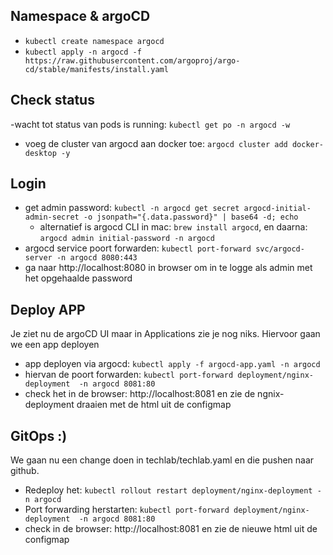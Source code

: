 ## Namespace & argoCD
- ```kubectl create namespace argocd```
- ```kubectl apply -n argocd -f https://raw.githubusercontent.com/argoproj/argo-cd/stable/manifests/install.yaml```
 
## Check status
-wacht tot status van pods is running: ```kubectl get po -n argocd -w```
- voeg de cluster van argocd aan docker toe: ```argocd cluster add docker-desktop -y```

## Login
- get admin password: ```kubectl -n argocd get secret argocd-initial-admin-secret -o jsonpath="{.data.password}" | base64 -d; echo ```
  - alternatief is argocd CLI in mac: ```brew install argocd```, en daarna: ```argocd admin initial-password -n argocd```
- argocd service poort forwarden: ```kubectl port-forward svc/argocd-server -n argocd 8080:443```
- ga naar http://localhost:8080 in browser om in te logge als admin met het opgehaalde password

## Deploy APP
Je ziet nu de argoCD UI maar in Applications zie je nog niks. Hiervoor gaan we een app deployen
- app deployen via argocd: ```kubectl apply -f argocd-app.yaml -n argocd```
- hiervan de poort forwarden: ```kubectl port-forward deployment/nginx-deployment  -n argocd 8081:80```
- check het in de browser: http://localhost:8081 en zie de ngnix-deployment draaien met de html uit de configmap

## GitOps :)
We gaan nu een change doen in techlab/techlab.yaml en die pushen naar github.
- Redeploy het: ```kubectl rollout restart deployment/nginx-deployment -n argocd```
- Port forwarding herstarten: ```kubectl port-forward deployment/nginx-deployment  -n argocd 8081:80```
- check in de browser: http://localhost:8081 en zie de nieuwe html uit de configmap
